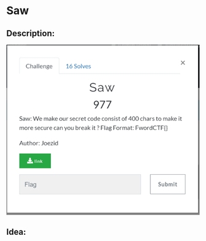 # Saw


## Description:

![Image](https://github.com/joezid/FwordCtf2021-Reverse-Challenges-Source/blob/main/Saw%20Source%20Code/Description.PNG?raw=true)


## Idea:
